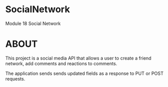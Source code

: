 # SocialNetwork
Module 18 Social Network

# ABOUT
This project is a social media API that allows a user to create a friend network, add comments and reactions to comments. 

The application sends sends updated fields as a response to PUT or POST requests. 